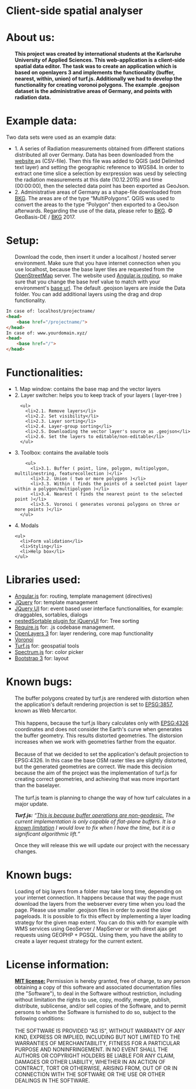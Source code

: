 # Client-side spatial analyser

<h1>About us:</h1>
<ul>
<b>This project was created by international students at the Karlsruhe University of Applied Sciences. This web-application is a client-side spatial data editor. The task was to create an application which is based on openlayers 3 and implements the functionality (buffer, nearest, within, union) of turf.js. Additionally we had to develop the functionality for creating voronoi polygons. The example .geojson dataset is the administrative areas of Germany, and points with radiation data.</b>
</ul>
<h1>Example data:</h1>
Two data sets were used as an example data: 
<br>
<ul>
<li>1.	A series of Radiation measurements obtained from different stations distributed all over Germany. Data has been downloaded from the <a target="_blank" href="https://raw.githubusercontent.com/HsKA-OSGIS/EurOS/master/Radiation.csv"> website </a> as (CSV-file). Then this file was added to QGIS (add Delimited text layer) and setting the geographic reference to WGS84. In order to extract one time slice a selection by exrpression was uesd by selecting the radiation measurements at this date (10.12.2015) and time (00:00:00), then the selected data point has been exported as GeoJson.</li>
<li>2.	Administrative areas of Germany as a shape-file downloaded from <a target="_blank" href="http://www.geodatenzentrum.de/geodaten/gdz_rahmen.gdz_div?gdz_spr=eng&gdz_akt_zeile=5&gdz_anz_zeile=1&gdz_unt_zeile=15&gdz_user_id=0">BKG</a>. The areas are of the type “MultiPolygons”. QGIS was used to convert the areas to the type “Polygon” then exported to a GeoJson afterwards. Regarding the use of the data, please refer to <a target="_blank" href="http://www.geodatenzentrum.de/geodaten/gdz_rahmen.gdz_div?gdz_spr=eng&gdz_akt_zeile=5&gdz_anz_zeile=1&gdz_unt_zeile=15&gdz_user_id=0">BKG</a>. © GeoBasis-DE / <a target="_blank" href="https://www.bkg.bund.de/DE/Home/home.html">BKG</a> 2017.

</ul>
<h1>Setup:</h1>
<ul>
Download the code, then insert it under a localhost / hosted server environment. Make sure that you have internet connection when you use localhost, because the base layer tiles are requested from the <a target="_blank" href="https://www.openstreetmap.org/">OpenStreetMap</a> server. The website used <a target="_blank" href="https://docs.angularjs.org/api/ngRoute/provider/$routeProvider">Angular.js routing</a>, so make sure that you change the base href value to match with your environment's <a target="_blank" href="http://www.w3schools.com/tags/tag_base.asp">base url</a>. 
The default .geojson layers are inside the Data folder. You can add additional layers using the drag and drop functionality.
</ul>

```html
In case of: localhost/projectname/
<head>
    <base href="/projectname/">
</head>
In case of: www.yourdomain.xyz/
<head>
    <base href="/">
</head>
```

<h1>Functionalities:</h1>
<ul>
  <li>1. Map window: contains the base map and the vector layers</li>
  <li>2. Layer switcher: helps you to keep track of your layers ( layer-tree )</li>
    
      <ul>
        <li>2.1. Remove layers</li>
        <li>2.2. Set visibility</li>
        <li>2.3. Layer sorting</li>
        <li>2.4. Layer-group sorting</li>
        <li>2.5. Downloading the vector layer's source as .geojson</li>
        <li>2.6. Set the layers to editable/non-editable</li>
      </ul>
    
  <li>3. Toolbox: contains the available tools</li>
    
        <ul>
          <li>3.1. Buffer ( point, line, polygon, multipolygon, multilinestring, featurecollection )</li>
          <li>3.2. Union ( two or more polygons )</li>
          <li>3.3. Within ( finds the points of a seelcted point layer within a polygon/multipolygon )</li>
          <li>3.4. Nearest ( finds the nearest point to the selected point )</li>
          <li>3.5. Voronoi ( generates voronoi polygons on three or more points )</li>
      </ul>
    
  <li>4. Modals</li>
  
    <ul>
      <li>Form validation</li>
      <li>Styling</li>
      <li>Help box</li>
    </ul>
</ul>
<h1>Libraries used:</h1>
<ul>
  <li><a target="_blank" href="https://angularjs.org/">Angular.js</a> for: routing, template management (directives)</li>
  <li><a target="_blank" href="https://jquery.com/">JQuery</a> for: template management</li>
  <li><a target="_blank" href="http://jqueryui.com/">JQuery UI</a> for: event based user interface functionalities, for example: draggables, sortables, dialogs</li>
  <li><a target="_blank" href="http://mjsarfatti.com/sandbox/nestedSortable/">nestedSortable plugin for jQueryUI</a> for: Tree sorting</li>
  <li><a target="_blank" href="http://requirejs.org/">Require.js</a> for: .js codebase management.</li>
  <li><a target="_blank" href="https://openlayers.org/">OpenLayers 3</a> for: layer rendering, core map functionality</li>
  <li><a target="_blank" href="http://blog.ivank.net/voronoi-diagram-in-javascript.html">Voronoi</a></li>
  <li><a target="_blank" href="http://turfjs.org/">Turf.js</a> for: geospatial tools</li>
  <li><a target="_blank" href="https://bgrins.github.io/spectrum/">Spectrum.js</a> for: color picker</li>
  <li><a target="_blank" href="http://getbootstrap.com/">Bootstrap 3</a> for: layout</li>
</ul>
<h1>Known bugs:</h1>
<ul>
The buffer polygons created by turf.js are rendered with distortion when the application's default rendering projection is set to <a target="_blank" href="http://spatialreference.org/ref/sr-org/7483/">EPSG:3857</a>, known as Web Mercartor. 
<br><br>
This happens, because the turf.js libary calculates only with <a target="_blank" href="http://spatialreference.org/ref/epsg/wgs-84/">EPSG:4326</a> coordinates and does not consider the Earth's curve when generates the buffer geometry. This results distorted geometries. The distorsion increases when we work with geometries farther from the equator. 
<br><br>
Because of that we decided to set the application's default projection to EPSG:4326. In this case the base OSM raster tiles are slightly distorted, but the generated geometries are correct. We made this decision because the aim of the project was the implementation of turf.js for creating correct geometries, and achieving that was more important than the baselayer. 
<br><br>
The turf.js team is planning to change the way of how turf calculates in a major update. 

<i><b>Turf.js:</b> <q><a target="_blank" href="https://github.com/Turfjs/turf/issues/387">This is because buffer operations are non-geodesic.</a> The current implementation is only capable of flat-plane buffers. It is a <a target="_blank" href="https://github.com/Turfjs/turf-buffer/issues/7">known limitation</a> I would love to fix when I have the time, but it is a significant algorithmic lift.</q></i>

Once they will release this we will update our project with the necessary changes.
</ul>

<h1>Known bugs:</h1>
<ul>
Loading of big layers from a folder may take long time, depending on your internet connection. It happens because that way the page must download the layers from the webserver every time when you load the page. Please use smaller .geojson files in order to avoid the slow pageloads. It is possible to fix this effect by implementing a layer loading strategy for the given map extent. You can do this with for example with WMS services using GeoServer / MapServer or with dirext ajax get requests using GEOPHP + PGSQL. Using them, you have the ability to create a layer request strategy for the current extent.
</ul>

<h1>License information:</h1>
<ul>
<b><a href="https://opensource.org/licenses/MIT">MIT license:</a> </b>Permission is hereby granted, free of charge, to any person obtaining a copy of this software and associated documentation files (the "Software"), to deal in the Software without restriction, including without limitation the rights to use, copy, modify, merge, publish, distribute, sublicense, and/or sell copies of the Software, and to permit persons to whom the Software is furnished to do so, subject to the following conditions:
<br>
<br>
THE SOFTWARE IS PROVIDED "AS IS", WITHOUT WARRANTY OF ANY KIND, EXPRESS OR IMPLIED, INCLUDING BUT NOT LIMITED TO THE WARRANTIES OF MERCHANTABILITY, FITNESS FOR A PARTICULAR PURPOSE AND NONINFRINGEMENT. IN NO EVENT SHALL THE AUTHORS OR COPYRIGHT HOLDERS BE LIABLE FOR ANY CLAIM, DAMAGES OR OTHER LIABILITY, WHETHER IN AN ACTION OF CONTRACT, TORT OR OTHERWISE, ARISING FROM, OUT OF OR IN CONNECTION WITH THE SOFTWARE OR THE USE OR OTHER DEALINGS IN THE SOFTWARE.
</ul>
